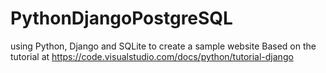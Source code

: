 # PythonDjangoPostgreSQL
using Python, Django and SQLite to create a sample website
Based on the tutorial at https://code.visualstudio.com/docs/python/tutorial-django
